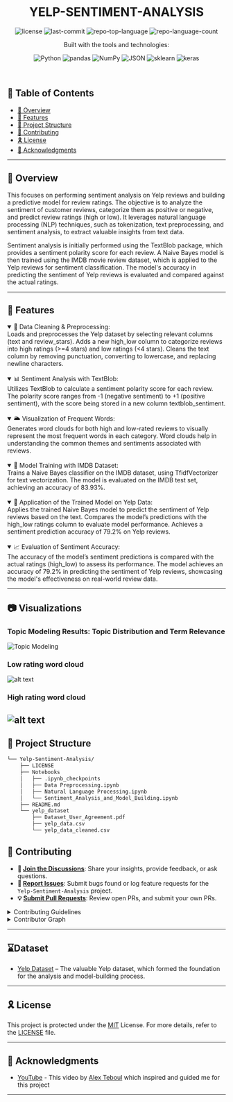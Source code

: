 <p align="center"><h1 align="center">YELP-SENTIMENT-ANALYSIS</h1></p>
<p align="center">
</p>
<p align="center">
	<img src="https://img.shields.io/github/license/TejasShinkar12/Yelp-Sentiment-Analysis?style=flat&logo=opensourceinitiative&logoColor=white&color=24bcc9" alt="license">
	<img src="https://img.shields.io/github/last-commit/TejasShinkar12/Yelp-Sentiment-Analysis?style=flat&logo=git&logoColor=white&color=24bcc9" alt="last-commit">
	<img src="https://img.shields.io/github/languages/top/TejasShinkar12/Yelp-Sentiment-Analysis?style=flat&color=24bcc9" alt="repo-top-language">
	<img src="https://img.shields.io/github/languages/count/TejasShinkar12/Yelp-Sentiment-Analysis?style=flat&color=24bcc9" alt="repo-language-count">
</p>
<p align="center">Built with the tools and technologies:</p>
<p align="center">
	<img src="https://img.shields.io/badge/Python-3776AB.svg?style=flat&logo=Python&logoColor=white" alt="Python">
	<img src="https://img.shields.io/badge/pandas-150458.svg?style=flat&logo=pandas&logoColor=white" alt="pandas">
	<img src="https://img.shields.io/badge/NumPy-013243.svg?style=flat&logo=NumPy&logoColor=white" alt="NumPy">
	<img src="https://img.shields.io/badge/JSON-000000.svg?style=flat&logo=JSON&logoColor=white" alt="JSON">
	<img src="https://img.shields.io/badge/sklearn-F7931E.svg?style=flat&logo=scikitlearn&logoColor=white" alt="sklearn">
	<img src="https://img.shields.io/badge/keras-D00000.svg?style=flat&logo=Keras&logoColor=white" alt="keras">
	</p>
<br>

## 🔗 Table of Contents

- [📍 Overview](#-overview)
- [👾 Features](#-features)
- [📁 Project Structure](#-project-structure)
- [🔰 Contributing](#-contributing)
- [🎗 License](#-license)
- [🙌 Acknowledgments](#-acknowledgments)

---

## 📍 Overview

This focuses on performing sentiment analysis on Yelp reviews and building a predictive model for review ratings. The objective is to analyze the sentiment of customer reviews, categorize them as positive or negative, and predict review ratings (high or low). It leverages natural language processing (NLP) techniques, such as tokenization, text preprocessing, and sentiment analysis, to extract valuable insights from text data.

Sentiment analysis is initially performed using the TextBlob package, which provides a sentiment polarity score for each review. A Naive Bayes model is then trained using the IMDB movie review dataset, which is applied to the Yelp reviews for sentiment classification. The model's accuracy in predicting the sentiment of Yelp reviews is evaluated and compared against the actual ratings.

---

## 👾 Features

<details open>
<summary> 🧹 Data Cleaning & Preprocessing: </summary> 
Loads and preprocesses the Yelp dataset by selecting relevant columns (text and review_stars). Adds a new high_low column to categorize reviews into high ratings (>=4 stars) and low ratings (<4 stars). Cleans the text column by removing punctuation, converting to lowercase, and replacing newline characters.

</details>
<br>
<details open>
<summary> 📊 Sentiment Analysis with TextBlob: </summary> 
    Utilizes TextBlob to calculate a sentiment polarity score for each review.
    The polarity score ranges from -1 (negative sentiment) to +1 (positive sentiment), with the score being stored in a new column textblob_sentiment.

</details>
<br>
<details open>
<summary> 🌥️ Visualization of Frequent Words: </summary> 
Generates word clouds for both high and low-rated reviews to visually represent the most frequent words in each category.
Word clouds help in understanding the common themes and sentiments associated with reviews.
</details>
<br>
<details open>
<summary> 🤖 Model Training with IMDB Dataset: </summary> 
Trains a Naive Bayes classifier on the IMDB dataset, using TfidfVectorizer for text vectorization.
The model is evaluated on the IMDB test set, achieving an accuracy of 83.93%.
</details>
<br>
<details open>
<summary> 🧠 Application of the Trained Model on Yelp Data: </summary> 
Applies the trained Naive Bayes model to predict the sentiment of Yelp reviews based on the text.
Compares the model’s predictions with the high_low ratings column to evaluate model performance.
Achieves a sentiment prediction accuracy of 79.2% on Yelp reviews.
</details>
<br>
<details open>
<summary> 📈 Evaluation of Sentiment Accuracy: </summary> 
The accuracy of the model’s sentiment predictions is compared with the actual ratings (high_low) to assess its performance.
The model achieves an accuracy of 79.2% in predicting the sentiment of Yelp reviews, showcasing the model's effectiveness on real-world review data.
</details>

---

## 📷 Visualizations
### Topic Modeling Results: Topic Distribution and Term Relevance
![Topic Modeling](https://kappa.lol/N8ENP)

### Low rating word cloud
![alt text](https://kappa.lol/59PW_)

### High rating word cloud
![alt text](https://kappa.lol/w6klh)
---

## 📁 Project Structure

```sh
└── Yelp-Sentiment-Analysis/
    ├── LICENSE
    ├── Notebooks
    │   ├── .ipynb_checkpoints
    │   ├── Data Preprocessing.ipynb
    │   ├── Natural Language Processing.ipynb
    │   └── Sentiment_Analysis_and_Model_Building.ipynb
    ├── README.md
    └── yelp_dataset
        ├── Dataset_User_Agreement.pdf
        ├── yelp_data.csv
        └── yelp_data_cleaned.csv
```

## 🔰 Contributing

- **💬 [Join the Discussions](https://github.com/TejasShinkar12/Yelp-Sentiment-Analysis/discussions)**: Share your insights, provide feedback, or ask questions.
- **🐛 [Report Issues](https://github.com/TejasShinkar12/Yelp-Sentiment-Analysis/issues)**: Submit bugs found or log feature requests for the `Yelp-Sentiment-Analysis` project.
- **💡 [Submit Pull Requests]()**: Review open PRs, and submit your own PRs.

<details closed>
<summary>Contributing Guidelines</summary>

1. **Fork the Repository**: Start by forking the project repository to your github account.
2. **Clone Locally**: Clone the forked repository to your local machine using a git client.
   ```sh
   git clone https://github.com/TejasShinkar12/Yelp-Sentiment-Analysis
   ```
3. **Create a New Branch**: Always work on a new branch, giving it a descriptive name.
   ```sh
   git checkout -b new-feature-x
   ```
4. **Make Your Changes**: Develop and test your changes locally.
5. **Commit Your Changes**: Commit with a clear message describing your updates.
   ```sh
   git commit -m 'Implemented new feature x.'
   ```
6. **Push to github**: Push the changes to your forked repository.
   ```sh
   git push origin new-feature-x
   ```
7. **Submit a Pull Request**: Create a PR against the original project repository. Clearly describe the changes and their motivations.
8. **Review**: Once your PR is reviewed and approved, it will be merged into the main branch. Congratulations on your contribution!
</details>

<details closed>
<summary>Contributor Graph</summary>
<br>
<p align="left">
   <a href="https://github.com{/TejasShinkar12/Yelp-Sentiment-Analysis/}graphs/contributors">
      <img src="https://contrib.rocks/image?repo=TejasShinkar12/Yelp-Sentiment-Analysis">
   </a>
</p>
</details>

---

## ⌛Dataset
- [Yelp Dataset](https://www.yelp.com/dataset) – The valuable Yelp dataset, which formed the foundation for the analysis and model-building process.
---

## 🎗 License

This project is protected under the [MIT](https://github.com/TejasShinkar12/Yelp-Sentiment-Analysis?tab=MIT-1-ov-file#readme) License. For more details, refer to the [LICENSE](https://choosealicense.com/licenses/) file.


---

## 🙌 Acknowledgments

- [YouTube](https://youtu.be/dowagyrMtnU) - This video by [Alex Teboul](https://www.youtube.com/@acteboul17) which inspired and guided me for this project

---
